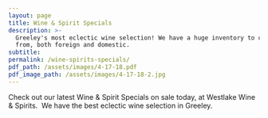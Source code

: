 ```yaml
---
layout: page
title: Wine & Spirit Specials
description: >-
  Greeley's most eclectic wine selection! We have a huge inventory to choose
  from, both foreign and domestic.
subtitle:
permalink: /wine-spirits-specials/
pdf_path: /assets/images/4-17-18.pdf
pdf_image_path: /assets/images/4-17-18-2.jpg
---
```


Check out our latest Wine & Spirit Specials on sale today, at Westlake Wine & Spirits.  We have the best eclectic wine selection in Greeley.